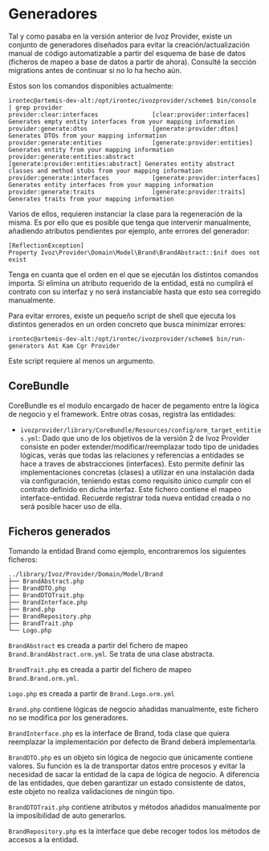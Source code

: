 # Generadores

Tal y como pasaba en la versión anterior de Ivoz Provider, existe un conjunto de generadores diseñados
para evitar la creación/actualización manual de código automatizable a partir del esquema de base de datos (ficheros de 
mapeo a base de datos a partir de ahora). Consulté la sección migrations antes de continuar si no lo ha hecho aún.

Estos son los comandos disponibles actualmente:

    irontec@artemis-dev-alt:/opt/irontec/ivozprovider/scheme$ bin/console | grep provider
    provider:clear:interfaces               [clear:provider:interfaces] Generates empty entity interfaces from your mapping information
    provider:generate:dtos                  [generate:provider:dtos] Generates DTOs from your mapping information
    provider:generate:entities              [generate:provider:entities] Generates entity from your mapping information
    provider:generate:entities:abstract     [generate:provider:entities:abstract] Generates entity abstract classes and method stubs from your mapping information
    provider:generate:interfaces            [generate:provider:interfaces] Generates entity interfaces from your mapping information
    provider:generate:traits                [generate:provider:traits] Generates traits from your mapping information

Varios de ellos, requieren instanciar la clase para la regeneración de la misma. Es por ello que es posible que
tenga que intervenir manualmente, añadiendo atributos pendientes por ejemplo, ante errores del generador:

    [ReflectionException]
    Property Ivoz\Provider\Domain\Model\Brand\BrandAbstract::$nif does not exist

Tenga en cuanta que el orden en el que se ejecután los distintos comandos importa. Si elimina un atributo requerido
de la entidad, está no cumplirá el contrato con su interfaz y no será instanciable hasta que esto sea corregido
manualmente.

Para evitar errores, existe un pequeño script de shell que ejecuta los distintos generados en un orden concreto
que busca minimizar errores:

    irontec@artemis-dev-alt:/opt/irontec/ivozprovider/scheme$ bin/run-generators Ast Kam Cgr Provider

Este script requiere al menos un argumento.

## CoreBundle
CoreBundle es el modulo encargado de hacer de pegamento entre la lógica de negocio y el framework. Entre otras cosas,
registra las entidades:

- `ivozprovider/library/CoreBundle/Resources/config/orm_target_entities.yml`:
  Dado que uno de los objetivos de la versión 2 de Ivoz Provider consiste en poder extender/modificar/reemplazar todo
  tipo de unidades lógicas, verás que todas las relaciones y referencias a entidades se hace a traves de abstracciones
  (interfaces). Esto permite definir las implementaciones concretas (clases) a utilizar en una instalación dada
  vía configuración, teniendo estas como requisito único cumplir con el contrato definido en dicha interfaz.
  Este fichero contiene el mapeo interface-entidad. Recuerde registrar toda nueva entidad creada o no será posible
  hacer uso de ella.

## Ficheros generados
Tomando la entidad Brand como ejemplo, encontraremos los siguientes ficheros:

    ../library/Ivoz/Provider/Domain/Model/Brand
    ├── BrandAbstract.php
    ├── BrandDTO.php
    ├── BrandDTOTrait.php
    ├── BrandInterface.php
    ├── Brand.php
    ├── BrandRepository.php
    ├── BrandTrait.php
    └── Logo.php

`BrandAbstract` es creada a partir del fichero de mapeo `Brand.BrandAbstract.orm.yml`. Se trata de una clase abstracta.

`BrandTrait.php` es creada a partir del fichero de mapeo `Brand.Brand.orm.yml`.

`Logo.php` es creada a partir de `Brand.Logo.orm.yml`

`Brand.php` contiene lógicas de negocio añadidas manualmente, este fichero no se modifica por los generadores.

`BrandInterface.php` es la interface de Brand, toda clase que quiera reemplazar la implementación por defecto de Brand
deberá implementarla.

`BrandDTO.php` es un objeto sin lógica de negocio que únicamente contiene valores. Su función es la de
transportar datos entre procesos y evitar la necesidad de sacar la entidad de la capa de lógica de negocio.
A diferencia de las entidades, que deben garantizar un estado consistente de datos, este objeto no realiza
validaciones de ningún tipo.

`BrandDTOTrait.php`  contiene atributos y métodos añadidos manualmente por la imposibilidad de auto generarlos.

`BrandRepository.php` es la interface que debe recoger todos los métodos de accesos a la entidad.
